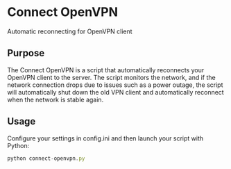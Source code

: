 # Connect OpenVPN

Automatic reconnecting for OpenVPN client

## Purpose

The Connect OpenVPN is a script that automatically reconnects your OpenVPN client to the server. The script monitors the network, and if the network connection drops due to issues such as a power outage, the script will automatically shut down the old VPN client and automatically reconnect when the network is stable again. 

## Usage

Configure your settings in config.ini and then launch your script with Python:

```jsx
python connect-openvpn.py
```